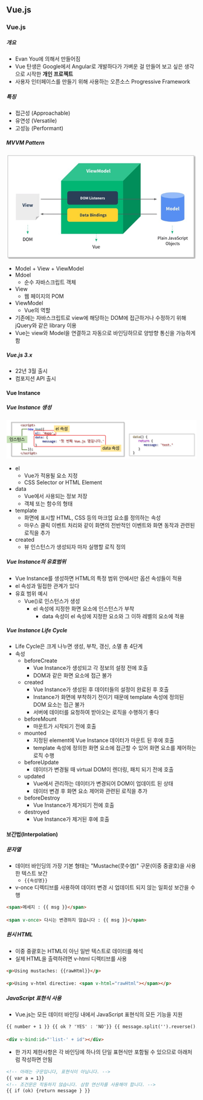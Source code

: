 ## Vue.js

### Vue.js

##### 개요

- Evan You에 의해서 만들어짐
- Vue 탄생은 Google에서 Angular로 개발하다가 가벼운 걸 만들어 보고 싶은 생각으로 시작한 **개인 프로젝트**
- 사용자 인터페이스를 만들기 위해 사용하는 오픈소스 Progressive Framework

##### 특징

- 접근성 (Approachable)
- 유연성 (Versatile)
- 고성능 (Performant)

##### MVVM Pattern

<img src="MVVM.PNG"><br>

- Model + View + ViewModel
- Mdoel
  - 순수 자바스크립트 객체
- View
  - 웹 페이지의 POM
- ViewModel
  - Vue의 역할
- 기존에는 자바스크립트로 view에 해당하는 DOM에 접근하거나 수정하기 위해 jQuery와 같은 library 이용
- Vue는 view와 Model을 연결하고 자동으로 바인딩하므로 양방향 통신을 가능하게 함

##### Vue.js 3.x

- 22년 3월 출시
- 컴포지션 API 출시

#### Vue Instance

##### Vue Instance 생성

<img src="vueInstance.PNG"><br>

- el
  - Vue가 적용될 요소 지정
  - CSS Selector or HTML Element
- data
  - Vue에서 사용되는 정보 저장
  - 객체 또는 함수의 형태
- template
  - 화면에 표시할 HTML, CSS 등의 마크업 요소를 정의하는 속성
  - 마우스 클릭 이벤트 처리와 같이 화면의 전반적인 이벤트와 화면 동작과 관련된 로직을 추가
- created
  - 뷰 인스턴스가 생성되자 마자 실행할 로직 정의

##### Vue Instance의 유효범위

- Vue Instance를 생성하면 HTML의 특정 범위 안에서만 옵션 속성들이 적용
- el 속성과 밀접한 관계가 있다
- 유효 범위 예시
  - Vue()로 인스턴스가 생성
    - el 속성에 지정한 화면 요소에 인스턴스가 부착
      - data 속성이 el 속성에 지정한 요소와 그 이하 레벨의 요소에 적용

##### Vue Instance Life Cycle

- Life Cycle은 크게 나누면 생성, 부착, 갱신, 소멸 총 4단계
- 속성
  - beforeCreate
    - Vue Instance가 생성되고 각 정보의 설정 전에 호출
    - DOM과 같은 화면 요소에 접근 불가
  - created
    - Vue Instance가 생성된 후 데이터들의 설정이 완료된 후 호출
    - Instance가 화면에 부착하기 전이기 때문에 template 속성에 정의된 DOM 요소는 접근 불가
    - 서버에 데이터를 요청하여 받아오는 로직을 수행하기 좋다
  - beforeMount
    - 마운트가 시작되기 전에 호출
  - mounted
    - 지정된 element에 Vue Instance 데이터가 마운트 된 후에 호출
    - template 속성에 정의한 화면 요소에 접근할 수 있어 화면 요소를 제어하는 로직 수행
  - beforeUpdate
    - 데이터가 변경될 때 virtual DOM이 렌더링, 패치 되기 전에 호출
  - updated
    - Vue에서 관리하는 데이터가 변경되어 DOM이 업데이트 된 상태
    - 데이터 변경 후 화면 요소 제어와 관련된 로직을 추가
  - beforeDestroy
    - Vue Instance가 제거되기 전에 호출
  - destroyed
    - Vue Instance가 제거된 후에 호출

#### 보간법(Interpolation)

##### 문자열

- 데이터 바인딩의 가장 기본 형태는 "Mustache(콧수염)" 구문(이중 중괄호)을 사용한 텍스트 보간
  - `{{속성명}}`
- v-once 디렉티브를 사용하여 데이터 변경 시 업데이트 되지 않는 일회성 보간을 수행

```html
<span>메세지 : {{ msg }}</span>

<span v-once> 다시는 변경하지 않습니다 : {{ msg }}</span>
```

##### 원시 HTML

- 이중 중괄호는 HTML이 아닌 일반 텍스트로 데이터를 해석
- 실제 HTML을 출력하려면 v-html 디렉티브를 사용

```html
<p>Using mustaches: {{rawHtml}}</p>

<p>Using v-html directive: <span v-html="rawHtml"></span></p>
```

##### JavaScript 표현식 사용

- Vue.js는 모든 데이터 바인딩 내에서 JavaScript 표현식의 모든 기능을 지원

```html
{{ number + 1 }} {{ ok ? 'YES' : 'NO'}} {{ message.split('').reverse().join('') }}

<div v-bind:id="'list-' + id"></div>
```

- 한 가지 제한사항은 각 바인딩에 하나의 단일 표현식만 포함될 수 있으므로 아래처럼 작성하면 안됨

```html
<!-- 아래는 구문입니다, 표현식이 아닙니다. -->
{{ var a = 1}}
<!-- 조건문은 작동하지 않습니다. 삼항 연산자를 사용해야 합니다. -->
{{ if (ok) {return message } }}
```
